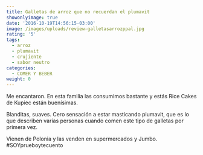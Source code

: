 ```yaml
---
title: Galletas de arroz que no recuerdan el plumavit
showonlyimage: true
date: '2016-10-19T14:56:15-03:00'
image: /images/uploads/review-galletasarrozppal.jpg
rating: '5'
tags:
  - arroz
  - plumavit
  - crujiente
  - sabor neutro
categories:
  - COMER Y BEBER
weight: 0
---
```

Me encantaron. En esta familia las consumimos bastante y estás Rice Cakes de Kupiec están buenísimas. 

<!--more-->

Blanditas, suaves. Cero sensación a estar masticando plumavit, que es lo que describen varias personas cuando comen este tipo de galletas por primera vez. 

Vienen de Polonia y las venden en supermercados  y Jumbo. #SOYprueboytecuento
